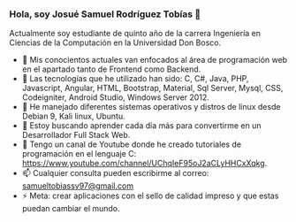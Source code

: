 ### Hola, soy Josué Samuel Rodríguez Tobías 👋

<!--
**lefousam-prog/lefousam-prog** is a ✨ _special_ ✨ repository because its `README.md` (this file) appears on your GitHub profile.

Here are some ideas to get you started: -->

Actualmente soy estudiante de quinto año de la carrera Ingeniería en Ciencias de la Computación en la Universidad Don Bosco.

- 🔭 Mis conocientos actuales van enfocados al área de programación web en el apartado tanto de Frontend como Backend.
- 🌱 Las tecnologías que he utilizado han sido: C, C#, Java, PHP, Javascript, Angular, HTML, Bootstrap, Material, Sql Server, Mysql, CSS, Codeigniter, Android Studio, Windows Server 2012.
- 👯 He manejado diferentes sistemas operativos y distros de linux desde Debian 9, Kali linux, Ubuntu.
- 🤔 Estoy buscando aprender cada día más para convertirme en un Desarrollador Full Stack Web.
- 💬 Tengo un canal de Youtube donde he creado tutoriales de programación en el lenguaje C: https://www.youtube.com/channel/UChqIeF95oJ2aCLyHHCxXqkg.
- 📫 Cualquier consulta pueden escribirme al correo: samueltobiassv97@gmail.com
- ⚡ Meta: crear aplicaciones con el sello de calidad impreso y que estas puedan cambiar el mundo.

